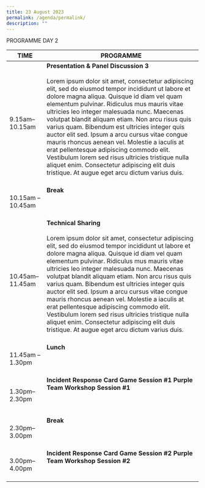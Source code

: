 ```yaml
---
title: 23 August 2023
permalink: /agenda/permalink/
description: ""
---
```

PROGRAMME DAY 2

| TIME              | PROGRAMME                                                                                                                                                                                                                                                                                                                                                                                                               |
|---------------------|--------------------------|
| 9.15am–10.15am  | **Presentation &amp; Panel Discussion 3**  <br><br> Lorem ipsum dolor sit amet, consectetur adipiscing elit, sed do eiusmod tempor incididunt ut labore et dolore magna aliqua. Quisque id diam vel quam elementum pulvinar. Ridiculus mus mauris vitae ultricies leo integer malesuada nunc. Maecenas volutpat blandit aliquam etiam. Non arcu risus quis varius quam. Bibendum est ultricies integer quis auctor elit sed. Ipsum a arcu cursus vitae congue mauris rhoncus aenean vel. Molestie a iaculis at erat pellentesque adipiscing commodo elit. Vestibulum lorem sed risus ultricies tristique nulla aliquet enim. Consectetur adipiscing elit duis tristique. At augue eget arcu dictum varius duis. <br><br>  |
| 10.15am – 10.45am | **Break**  <br><br><br>  <br>                                                                                                                                                                                                                                                       |
| 10.45am–11.45am | **Technical Sharing** <br><br> Lorem ipsum dolor sit amet, consectetur adipiscing elit, sed do eiusmod tempor incididunt ut labore et dolore magna aliqua. Quisque id diam vel quam elementum pulvinar. Ridiculus mus mauris vitae ultricies leo integer malesuada nunc. Maecenas volutpat blandit aliquam etiam. Non arcu risus quis varius quam. Bibendum est ultricies integer quis auctor elit sed. Ipsum a arcu cursus vitae congue mauris rhoncus aenean vel. Molestie a iaculis at erat pellentesque adipiscing commodo elit. Vestibulum lorem sed risus ultricies tristique nulla aliquet enim. Consectetur adipiscing elit duis tristique. At augue eget arcu dictum varius duis.<br><br>                   |
| 11.45am – 1.30pm  | **Lunch**  <br><br><br><br>                                                                                                                                                                                                                                                                                                                                                                                                                                                                                                                                                                                                                                                                                          |
| 1.30pm–2.30pm   | **Incident Response Card Game** **Session \#1**   **Purple Team Workshop** **Session \#1**    <br><br><br><br>                                                                                                                                                                                                                                                                                                                                                                                                                                                                                                                                                                                                       |
| 2.30pm–3.00pm   | **Break**    <br><br><br><br>                                                                                                                                                                                                                                                                                                                                                                                                                                                                                                                                                                                                                                                                                        |
| 3.00pm–4.00pm   | **Incident Response Card Game** **Session \#2**  **Purple Team Workshop** **Session \#2**      <br><br><br>                                                                                                                                                                                                                                                                                                                                                                                                                                                                                                                                                                                                      |